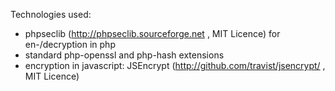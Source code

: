 Technologies used:

- phpseclib (http://phpseclib.sourceforge.net , MIT Licence) for en-/decryption in php
- standard php-openssl and php-hash extensions
- encryption in javascript: JSEncrypt (http://github.com/travist/jsencrypt/ , MIT Licence)
